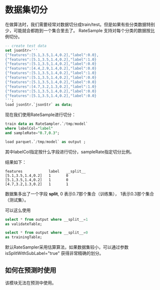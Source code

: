 # 数据集切分

在做算法时，我们需要经常对数据切分成train/test。但是如果有些分类数据特别少，可能就会都跑到一个集合里去了。
RateSample 支持对每个分类的数据按比例切分。

```sql
-- create test data
set jsonStr='''
{"features":[5.1,3.5,1.4,0.2],"label":0.0},
{"features":[5.1,3.5,1.4,0.2],"label":1.0}
{"features":[5.1,3.5,1.4,0.2],"label":0.0}
{"features":[4.4,2.9,1.4,0.2],"label":0.0}
{"features":[5.1,3.5,1.4,0.2],"label":1.0}
{"features":[5.1,3.5,1.4,0.2],"label":0.0}
{"features":[5.1,3.5,1.4,0.2],"label":0.0}
{"features":[4.7,3.2,1.3,0.2],"label":1.0}
{"features":[5.1,3.5,1.4,0.2],"label":0.0}
{"features":[5.1,3.5,1.4,0.2],"label":0.0}
''';
load jsonStr.`jsonStr` as data;
```

现在我们使用RateSample进行切分：

```sql
train data as RateSampler.`/tmp/model` 
where labelCol="label"
and sampleRate="0.7,0.3";

load parquet.`/tmp/model` as output ;
```

其中labelCol指定按什么字段进行切分，sampleRate指定切分比例。

结果如下：

```
features            label   __split__
[5.1,3.5,1.4,0.2]	1	    0
[5.1,3.5,1.4,0.2]	1	    0
[4.7,3.2,1.3,0.2]	1	    1
```

数据集多出了一个字段 __split__, 0 表示0.7那个集合（训练集）， 1表示0.3那个集合（测试集）。

可以这么使用

```sql
select * from output where __split__=1
as validateTable;

select * from output where __split__=0
as trainingTable;
```

默认RateSampler采用估算算法，如果数据集较小，可以通过参数isSplitWithSubLabel="true" 获得非常精确的划分。


## 如何在预测时使用

该模块无法在预测中使用。


